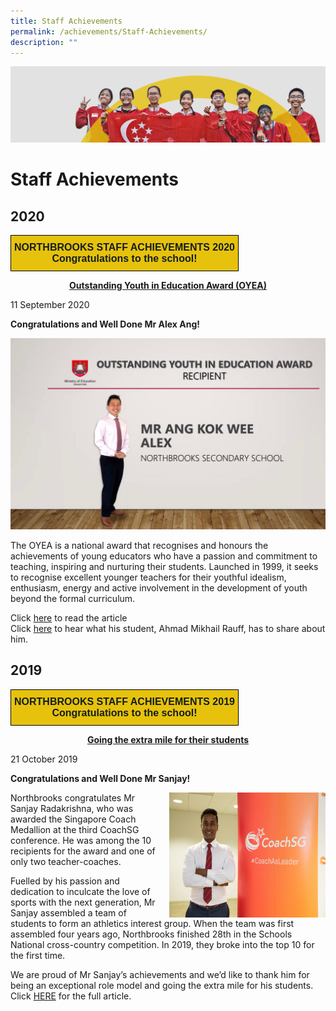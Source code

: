 ```yaml
---
title: Staff Achievements
permalink: /achievements/Staff-Achievements/
description: ""
---
```

![](/images/achievements.jpg)


Staff Achievements
==================


2020
----

<style type="text/css">
.tg  {border-collapse:collapse;border-spacing:0;}
.tg td{border-color:black;border-style:solid;border-width:1px;font-family:Arial, sans-serif;font-size:14px;
  overflow:hidden;padding:10px 5px;word-break:normal;}
.tg th{border-color:black;border-style:solid;border-width:1px;font-family:Arial, sans-serif;font-size:14px;
  font-weight:normal;overflow:hidden;padding:10px 5px;word-break:normal;}
.tg .tg-39y2{background-color:#E6C20C;color:#141D1C;font-size:16px;font-weight:bold;text-align:center;vertical-align:top}
</style>
<table class="tg">
<thead>
  <tr>
    <td class="tg-39y2"><span style="color:#141D1C">NORTHBROOKS STAFF ACHIEVEMENTS 2020</span><br><span style="color:#141D1C">Congratulations to the school!</span><br></td>
  </tr>
</thead>
</table>

<center> <u><b>Outstanding Youth in Education Award (OYEA)</b></u> </center>


11 September 2020

  

<b>Congratulations and Well Done Mr Alex Ang!</b>

![](/images/OYEA_Alex%20Ang.jpeg)


The OYEA is a national award that recognises and honours the achievements of young educators who have a passion and commitment to teaching, inspiring and nurturing their students. Launched in 1999, it seeks to recognise excellent younger teachers for their youthful idealism, enthusiasm, energy and active involvement in the development of youth beyond the formal curriculum.  

  

Click [here](https://www.schoolbag.edu.sg/story/navigating-students-to-discover-their-best-self) to read the article <br>  Click [here](https://www.youtube.com/watch?v=1_gG_Mah0RQ&feature=youtu.be) to hear what his student, Ahmad Mikhail Rauff, has to share about him.




2019
----


<style type="text/css">
.tg  {border-collapse:collapse;border-spacing:0;}
.tg td{border-color:black;border-style:solid;border-width:1px;font-family:Arial, sans-serif;font-size:14px;
  overflow:hidden;padding:10px 5px;word-break:normal;}
.tg th{border-color:black;border-style:solid;border-width:1px;font-family:Arial, sans-serif;font-size:14px;
  font-weight:normal;overflow:hidden;padding:10px 5px;word-break:normal;}
.tg .tg-39y2{background-color:#E6C20C;color:#141D1C;font-size:16px;font-weight:bold;text-align:center;vertical-align:top}
</style>
<table class="tg">
<thead>
  <tr>
    <td class="tg-39y2"><span style="color:#141D1C">NORTHBROOKS STAFF ACHIEVEMENTS 2019</span><br><span style="color:#141D1C">Congratulations to the school!</span></td>
  </tr>
</thead>
</table>


<center> <u><b>Going the extra mile for their students</b></u> </center>

21 October 2019

  

<b>Congratulations and Well Done Mr Sanjay!</b>


<img src="/images/Sanjay%20Coach%20Medallion%202.jpg" style="width:250px;height:200px;margin-left:15px;" align = "right">

Northbrooks congratulates Mr Sanjay Radakrishna, who was awarded the Singapore Coach Medallion at the third CoachSG conference. He was among the 10 recipients for the award and one of only two teacher-coaches.  

Fuelled by his passion and dedication to inculcate the love of sports with the next generation, Mr Sanjay assembled a team of students to form an athletics interest group. When the team was first assembled four years ago, Northbrooks finished 28th in the Schools National cross-country competition. In 2019, they broke into the top 10 for the first time. 

We are proud of Mr Sanjay’s achievements and we’d like to thank him for being an exceptional role model and going the extra mile for his students. Click [HERE](https://www.straitstimes.com/sport/schools/going-the-extra-mile-for-their-students?utm_source=STSmartphone&utm_medium=share&utm_term=2019-10-15+06%3A03%3A49) for the full article.

